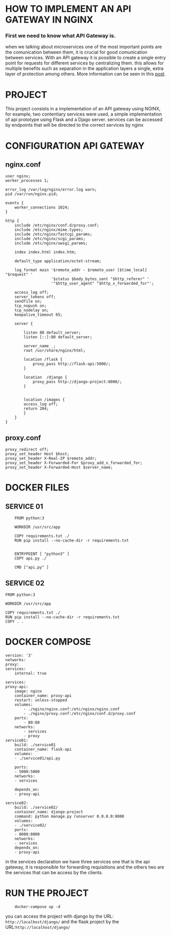 # HOW TO IMPLEMENT AN API GATEWAY IN NGINX

### First we need to know what API Gateway is.
when we talking about microservices one of the most important points are the comunication between them, it is crucial for good comunication between services.
With an API gateway it is possible to create a single entry point for requests for different services by centralizing them.
this allows for multiple benefits such as separation in the application layers a single, extra layer of protection among others. More information can be seen in this <a href="https://blog.engdb.com.br/api-gateway/?utm_source=google&utm_medium=cpc&utm_campaign=Campanha+Smart+Tax+Platform+-+Leads&gclid=CjwKCAjwpqCZBhAbEiwAa7pXeZYIHDXreFEq3kMWd4FBNeRTBn0_P7GD-Olt1x6muBwm437WG0HZzRoCJLMQAvD_BwE">post</a>.

# PROJECT 
This project consists in a implementation of an API gateway using NGINX, for example, two contentiary services were used, a simple implementation of api prototype using Flask and a Djago server.
services can be accessed by endpoints that will be directed to the correct services by nginx


# CONFIGURATION API GATEWAY

## nginx.conf
    user nginx;
    worker_processes 1;

    error_log /var/log/nginx/error.log warn;
    pid /var/run/nginx.pid;

    events {
        worker_connections 1024;
    }

    http {
        include /etc/nginx/conf.d/proxy.conf;
        include /etc/nginx/mime.types;
        include /etc/nginx/fastcgi_params;
        include /etc/nginx/scgi_params;
        include /etc/nginx/uwsgi_params;
        
        index index.html index.htm;
        
        default_type application/octet-stream;

        log_format main '$remote_addr - $remote_user [$time_local] "$request" '
                        '$status $body_bytes_sent "$http_referer" '
                        '"$http_user_agent" "$http_x_forwarded_for"';
    
        access_log off;
        server_tokens off;
        sendfile on;
        tcp_nopush on;
        tcp_nodelay on;
        keepalive_timeout 65;

        server {

            listen 80 default_server;
            listen [::]:80 default_server;
            
            server_name _;
            root /usr/share/nginx/html;

            location /flask {
                proxy_pass http://flask-api:5000/;
            }

            location  /django {
                proxy_pass http://django-project:8000/;
            }
            

            location /images {
            access_log off;
            return 204;
            }
        }
    }


## proxy.conf
    proxy_redirect off;
    proxy_set_header Host $host;
    proxy_set_header X-Real-IP $remote_addr;
    proxy_set_header X-Forwarded-For $proxy_add_x_forwarded_for;
    proxy_set_header X-Forwarded-Host $server_name;

# DOCKER FILES
## SERVICE 01

        FROM python:3

        WORKDIR /usr/src/app

        COPY requirements.txt ./
        RUN pip install --no-cache-dir -r requirements.txt


        ENTRYPOINT [ "python3" ]
        COPY api.py ./

        CMD ["api.py" ]

## SERVICE 02
    FROM python:3

    WORKDIR /usr/src/app

    COPY requirements.txt ./
    RUN pip install --no-cache-dir -r requirements.txt
    COPY . .



# DOCKER COMPOSE
    version: '3'
    networks:
    proxy:
    services:
        internal: true

    services:
    proxy-api:
        image: nginx
        container_name: proxy-api
        restart: unless-stopped
        volumes:
            - ./nginx/nginx.conf:/etc/nginx/nginx.conf
            - ./nginx/proxy.conf:/etc/nginx/conf.d/proxy.conf
        ports:
            - 80:80
        networks:
            - services
            - proxy
    service01:
        build: ./service01
        container_name: flask-api
        volumes:
        - ./service01/api.py

        ports:
        - 5000:5000
        networks:
        - services

        depends_on:
        - proxy-api
    
    service02:
        build: ./service02/
        container_name: django-project
        command: python manage.py runserver 0.0.0.0:8000
        volumes:
        - ./service02/
        ports:
        - 8000:8000
        networks:
        - services
        depends_on:
        - proxy-api

in the services declaration we have three services one that is the api gateway, it is responsible for  forwarding requisitions and the others two are the services that can be access by the clients.



# RUN THE PROJECT

        docker-compose up -d 


you can access the project with django by the URL: ```http://localhost/django/``` and the flask project by the URL:```http://localhost/django/```